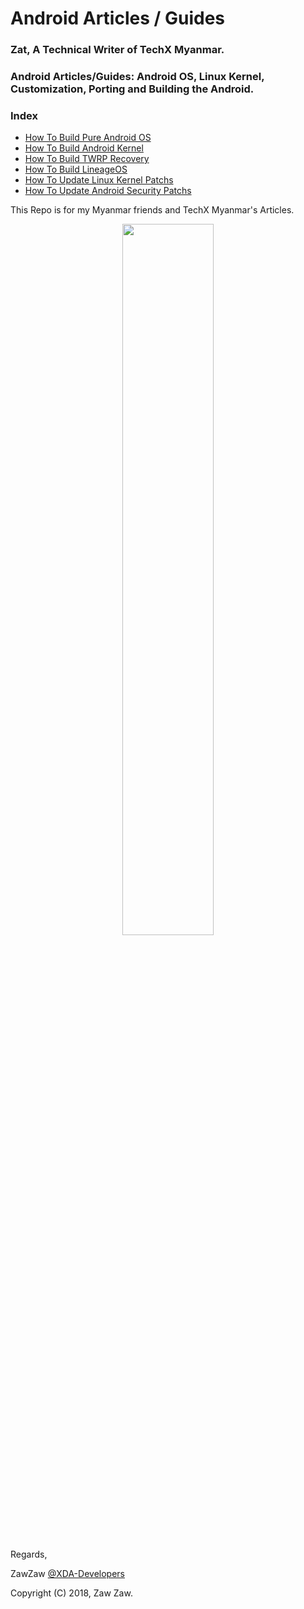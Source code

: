# Android Articles / Guides

### Zat, A Technical Writer of TechX Myanmar.

### Android Articles/Guides: Android OS, Linux Kernel, Customization, Porting and Building the Android.

### Index
- [How To Build Pure Android OS](https://github.com/zawzaww/android-articles/blob/techx-android/Guides/Building-AOSP-ROM.md)
- [How To Build Android Kernel](https://github.com/zawzaww/android-articles/blob/techx-android/Guides/Building-Android-Kernel.md)
- [How To Build TWRP Recovery](https://github.com/zawzaww/android-articles/blob/techx-android/Guides/Building-TWRP-Recovery.md)
- [How To Build LineageOS](https://github.com/zawzaww/android-articles/blob/techx-android/Guides/Building-LineageOS.md)
- [How To Update Linux Kernel Patchs](https://github.com/zawzaww/android-articles/blob/techx-android/Guides/Updating-Linux-Kernel-Patchs.md)
- [How To Update Android Security Patchs](https://github.com/zawzaww/android-articles/blob/techx-android/Guides/Updating-Android-Security-Patchs.md)

This Repo is for my Myanmar friends and TechX Myanmar's Articles.

<center><img src="https://upload.wikimedia.org/wikipedia/commons/thumb/d/db/Android_robot_2014.svg/511px-Android_robot_2014.svg.png" height="54%" width="54%;"/></center> 


Regards,

ZawZaw [@XDA-Developers](https://forum.xda-developers.com/member.php?u=7581611)

Copyright (C) 2018, Zaw Zaw.
